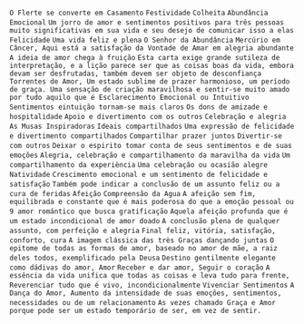 `O Flerte se converte em Casamento` `Festividade` `Colheita` `Abundância
Emocional` `Um jorro de amor e sentimentos positivos para três pessoas muito
significativas em sua vida e seu desejo de comunicar isso a elas` `Felicidade`
`Uma vida feliz e plena` `O Senhor da Abundância` `Mercúrio em Câncer, Aqui
está a satisfação da Vontade de Amar em alegria abundante` `A ideia de amor
chega à fruição` `Esta carta exige grande sutileza de interpretação, e a lição
parece ser que as coisas boas da vida, embora devam ser desfrutadas, também
devem ser objeto de desconfiança` `Torrentes de Amor, Um estado sublime de
prazer harmonioso, um período de graça. Uma sensação de criação maravilhosa e
sentir-se muito amado por tudo aquilo que é Esclarecimento Emocional ou
Intuitivo` `Sentimentos eintuição tornam-se mais claros` `Os dons de amizade e
hospitalidade` `Apoio e divertimento com os outros` `Celebração e alegria` `As
Musas Inspiradoras` `Ideais compartilhados` `Uma expressão de felicidade e
divertimento compartilhados` `Compartilhar prazer juntos` `Divertir-se com
outros` `Deixar o espirito tomar conta de seus sentimentos e de suas emoções`
`Alegria, celebração e compartilhamento da maravilha da vida` `Um
compartilhamento da experiència` `Uma celebração ou ocasião alegre`
`Natividade` `Crescimento emocional e um sentimento de felicidade e
satisfação` `Também pode indicar a conclusão de um assunto feliz ou a cura de
feridas` `Afeição` `Compreensão da Agua` `A afeição sem fim, equilibrada e
constante que é mais poderosa do que a emoção pessoal ou 9 amor romántico que
busca gratificação` `Aquela afeição profunda que é um estado incondicional de
amor doado` `A conclusão plena de qualquer assunto, com perfeição e alegria`
`Final feliz, vitória, satisfação, conforto, cura` `A imagem clássica das très
Graças dançando juntas` `O epitome de todas as formas de amor, baseado no amor
de mãe, a raiz deles todos, exemplificado pela Deusa` `Destino gentilmente
elegante como dádivas do amor, Amor` `Receber e dar amor, Seguir o coração` `A
essência da vida unifica que todas as coisas e leva tudo para frente,
Reverenciar tudo que é vivo, incondicionalmente` `Vivenciar Sentimentos` `A
Dança do Amor, Aumento da intensidade de suas emoções, sentimentos,
necessidades ou de um relacionamento` `As vezes chamado Graça e Amor porque
pode ser um estado temporário de ser, em vez de sentir.`

